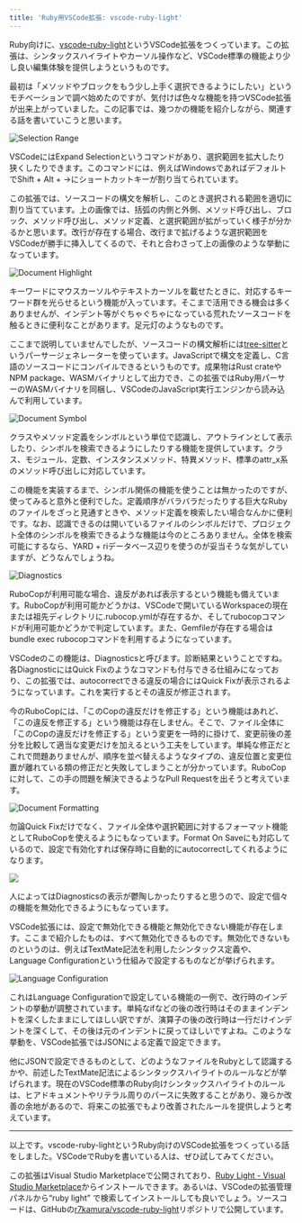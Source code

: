 ```yaml
---
title: 'Ruby用VSCode拡張: vscode-ruby-light'
---
```

Ruby向けに、[vscode-ruby-light](https://marketplace.visualstudio.com/items?itemName=r7kamura.vscode-ruby-light)というVSCode拡張をつくっています。この拡張は、シンタックスハイライトやカーソル操作など、VSCode標準の機能より少し良い編集体験を提供しようというものです。

最初は「メソッドやブロックをもう少し上手く選択できるようにしたい」というモチベーションで調べ始めたのですが、気付けば色々な機能を持つVSCode拡張が出来上がっていました。この記事では、幾つかの機能を紹介しながら、関連する話を書いていこうと思います。

![](https://lh3.googleusercontent.com/docs/ADP-6oEzNgIW7qmDFQOvB4K1_3FwQW9cHsrpJ_3NdYDCINFQDigDEQ9xhsgrBOg6WIQEgLLxwULHqYMZeWyKN2BFjarDRG6IXjumJF9naRqSUn_fPiGqqXsLhV04VYKtgJrQYS5eiH7KUMJvOF7FVJCC82H3MLEqPrlPbU8y_4JIDr62FGN14aslSBqIiK6XEJZn3vK3sqb1cKQv4hauTWVg36ZGp-aQgcLmAJ02kdZf7pCcpzV8vmzZEC0RPBBUBSZAXSXdxooSgKIeHrpt2_fQ4AegGShxCW0TKpVO4BWydqxLyus7qSxCH7JEVghTy_V3705Eij8aHbE-pMiUv0aG73r49TD3xqJrYrdK09dSn65YrMQ5oqTcNU8EHbRjVoRjSw2YzWIczTUPWicoa4fSKt_TkDETj7AbxU5jZz9OBWro4d2nv9hTt1yut9D4PzWiv_zJ9uLyfmeZoOilBa44Na41WQN8wv-8I7Yr24fzx1GcEci9DB4O4v9zH8TlV4X9B43LwEq-EUzlfQP9kS88DKmGanQwj59AwAU6uqEbRtEmbDdXvyPX1a1agRK-OHWVpGuFhB2gpkbk7SaDXM9-iq8B7YQ1IAHHrbNImd58t9gv3W6XmfcdaGoG06_LSDVYjIbHUvC0IRjymGjQDRbXPlm1Ox21VKm0PFt67G4TDbkNJpoFXx02osv5IAjSMsmMV24A8Y8HKZeaes1Mp221gw7JMr2Y0dCUzwLwSLhx-NJg2YZDVDOEG6JjRTlt3Z2rftOc_u2hvhZulsillr6Al3--sMxJGtAfP7Bz7E4j6vbyAdh69RWDzUdmwp2rBYpjhj9C7TWqAezP522wDmubRBX_DsMRzLJ9YCxlRdZa99hUBdA6WSDJ3GGxJO9A4dNNHnAr8qf18qX2M8ZW09K1Tb1R6Vhpeibmn6k_vLbq_M6xPnmffez2jaNWDzqS2PVbwJKRNtYkdaI6vgEcuEPLyVwbj9EHQrOUomwn3yh8QCTSFcXJt-hkxuLXV_l4gzvVs_yEv4VgzT7CupmEDDiA2nSCPLBfBM8Kc_MOT00G8jiQI4yJ9Rq-AcsGck8LZDs4NDwV-x0MAR6SqrAk9VMy4jBsKt1jNsOjam7RTGdANgsKSKWhhIYwRFPAsbgRSaM3SVqnQ6sicXsRTjvv8QWAv3bPuygBFSB-atVqzr0ChGU6duxXDRtrunyoqcTFVaqs7pFSGMpeo2t0hjYTjM67YeJE57LZtUqWujnrh8MeIbhHIoSaqA "Selection Range")

VSCodeにはExpand Selectionというコマンドがあり、選択範囲を拡大したり狭くしたりできます。このコマンドには、例えばWindowsであればデフォルトでShift + Alt + →にショートカットキーが割り当てられています。

この拡張では、ソースコードの構文を解析し、このとき選択される範囲を適切に割り当てています。上の画像では、括弧の内側と外側、メソッド呼び出し、ブロック、メソッド呼び出し、メソッド定義、と選択範囲が拡がっていく様子が分かるかと思います。改行が存在する場合、改行まで拡げるような選択範囲をVSCodeが勝手に挿入してくるので、それと合わさって上の画像のような挙動になっています。

![](https://lh3.googleusercontent.com/docs/ADP-6oHYBgXvrbeCzTTND4MdbNQ3twmSDgNsk8BgmSdVTKYky_F9dyldPGgKyHXEypLcbMawDd-WH6uHjCqYXFcL9aunGUch_SQEcT5DJBADhcuEX36yuELMsYPGB6SAc5-HAZKFz6V7MmLuRhLA-V98w5kp8JLLXQpjxZqpVy8qqL1W20Xa5s6QyUY6IMv2mYz4nB8cUfD7qWI3mthdpVcRaNwsnM1sz4OBxWd6nxa22wysZe29LpekJD7ZlG8-xHrEM-9O-SqbYAGsFpckwnMyvqQ6qa-IrQO0dzC8H2jSzf12MTlLmr6tS2JqqarUEnRF6H3DwWkjGXgjFL-55W0QE8mIASIxwCMAizGBUjRdy9ubhoysiip0R6ZaTI8SkFN--VdRfsklsxw471cqOsYiPK5uzV1z31AmBAGykgM1wlfR1aRS7IXhbtxEi_kpY5Vge4VhaWV9LHADDLk6ptPHzDwrgraoW0e-qNiRXJyNvT_9QngZ6ugtKNwUlN1kKF7UIpsJgHDV_el3HC2z0ZaxdQ9UdzwWvaNA6QSWnqjMpa-mKe-hyLTJiDUrtUR9vFoc10asfiOk1yY6x9_-B7qht6ElN3n8OY4msX8ddnlbxpALSK6UcaV5KlnG8Y1qY_Gcw9Tcrb5Y-V2RiNseKWezzsoz_i8HliHG7l5cVF-PFjZsilZ8kyboayZmt1dHe18h3f933gF6lITDNWswh4pbSTOFagiYb7TM_vbd7jWrClnKVrS0x7QBueKT2p2mqy-1SPiymvtOaTRpocuIUFZ2DbtnpuIBO3xibbmG0_9hyNOAAcnBF05KTG3rlHwYJWUXNjxzJae3bBxIfhxSz1b7nCbfb8sI7MaLmXFK-itHsh6a5-o24fwgx8F1mhyruDAAHnuR5GwY1JLHJhysWU3ovFWQsMN8mKioMtPvK36U27msz4Ke6zVb3Axf9pO3Dgt_nx3a84pM3psUKD-qGqXvAdddusB7b-8XditNOmp0OI52e7K7z48CLeWyeV_PysEJ4y02OU6zu5htoL7TCPUm42X0F6OlvdnhPliOEbgfXkPU5no4SiCiN03KM0RrV34a13nvCBdZWQCDLxWaJ9iZZOXP_cmMJdIt1Nx5y4eJkU478h_g2vqyGU2bIEG1BXKNl1rYubbUiOtD3wkFlYlAH2DYX7ifWF-7UiFfY43dRGhSW6rzn8d3Sdp9IgdK8hSbo2q8jRx2Sgf1UJYgsg64K3Ql6bAdpjfARCvAlHjnUZZZQSHeIA "Document Highlight")

キーワードにマウスカーソルやテキストカーソルを載せたときに、対応するキーワード群を光らせるという機能が入っています。そこまで活用できる機会は多くありませんが、インデント等がぐちゃぐちゃになっている荒れたソースコードを触るときに便利なことがあります。足元灯のようなものです。

ここまで説明していませんでしたが、ソースコードの構文解析には[tree-sitter](https://tree-sitter.github.io/tree-sitter/)というパーサージェネレーターを使っています。JavaScriptで構文を定義し、C言語のソースコードにコンパイルできるというものです。成果物はRust crateやNPM package、WASMバイナリとして出力でき、この拡張ではRuby用パーサーのWASMバイナリを同梱し、VSCodeのJavaScript実行エンジンから読み込んで利用しています。

![](https://lh3.googleusercontent.com/docs/ADP-6oGUqU1BkBvgPVwPtnhMJOou6TUN2SQLMgMu_Pfk9INdnuc87_yIvqhEplpNYcsK6ulWu8nljC6OK8UMUXEVgzCRPJmILDABmI8W-B0WM-8IeLcemWEOKt2zrWtVi6v4OZz8mZGHnU-Iqt0ZMK6zZwuuOVjEvLFvKicFkKcdOEA6ZRxDEyAT4JXcZCCASarRaTAtxJZxGUO39W4yOU4qpsIHOa8DMNN8fy4An5Ix410PwEvxYYM3Dew8_4vH4TocoRJS1wzptAZzgSlhdO1LUnm-pqzMLug-hXwxiX0kIYdducPuJay4tH7Mhptdalkqb6eotf0K9u9w-MJKEVcetXjDD1yutSuPW0KsP_zTfpfmnX5-dwK45FUUUbHO0j2XoXPJd700ug2uB82d2pafJjh43QQtcUfLcZH0rtFScxGeuoYJKhpeNJdz_GpKHPhQ2rUVPmjvUrOSmbVS5WY9L9XvsBFSJON1cIPA5GhNh7eC1g0ahXmlpDTE1uuu9KauOq07An9p056fi-4fp8RzKIwCoFWskdvsgFq0APQkjU8ktLMKNqnkgEecpGgpfeSxjnlD0WILHr_mUlDT68GpXm_q7elC8x3EOCIKK7wl55JPKAwNaQgVTJ_lg95DM47w1mi1BMPJekC58GJgn0dKj7sHQpKYCPVROMW-WyaTgovitAHhHVymnLQtyefL5g-S-qidGNaylevAS_qnfzxa7yzs2oSU6Z-JbHOmGIwYDB4POoNdodnbUYQTXvrA2hdSyJ6zPy4rxTwGbKP2gywPK38jYYHJkqh3eXJMogNO7tw6KFfJ-HdOCm5q0zsTr-zi7epwvk-DpcxvuHOm3DVaVgaheIOEEB-TL0BFQsnwJsVn4Fjp4lsS2orSwZJO7Qe4hjv8cXnOOMgYHmOiafsLPhweZJSvBje2ip2AW_NhdixKX_2k0rIV7R5rc3ogu2YPSJyZYAvs6tnSlB53VyoSrRjlGzvos9sESUgdvmJSSHRZT9mEMGT_TafvEBWr1WP1wne-W_AMvnr6ZpAOrFA3n69h4Z63zAlh5K_cYcekIeqj9C3IbTEla9mpbLFIqmsXMz_sCiYvZOtV3Hei__rOnWgThaI2AAvi-64xkLE2UqdXJ94ULbQAjEqxSbzL-D6MMYj8RxHtfKIeQXMaUmXZYrhZi-T6tG9zMsjQwQh3VS8HEUCwRLV14vWFgM1_bniA3xMGq_BUIhAqQqYA1DD-UVQkG1N-5yQFmS0zZ3NLen8sC03_2A "Document Symbol")

クラスやメソッド定義をシンボルという単位で認識し、アウトラインとして表示したり、シンボルを検索できるようにしたりする機能を提供しています。クラス、モジュール、定数、インスタンスメソッド、特異メソッド、標準のattr\_x系のメソッド呼び出しに対応しています。

この機能を実装するまで、シンボル関係の機能を使うことは無かったのですが、使ってみると意外と便利でした。定義順序がバラバラだったりする巨大なRubyのファイルをざっと見通すときや、メソッド定義を検索したい場合なんかに便利です。なお、認識できるのは開いているファイルのシンボルだけで、プロジェクト全体のシンボルを検索できるような機能は今のところありません。全体を検索可能にするなら、YARD + riデータベース辺りを使うのが妥当そうな気がしていますが、どうなんでしょうね。

![](https://lh3.googleusercontent.com/docs/ADP-6oG3ESRl2Xxg82wL_clF1-zWJ1ivoo6lZamTEdFPmBtDU2qXq7kK2jUbTrnhIem3oPkyButRUPNU-9K9eItl-Yn1rF_0IyMO4GnlIlslWwZRJC62rrHp-h1cRx_EzWtXOwZtxJtKg-fFI5FGXPktJYgbmee12tCn9Mb_UEW2k-0KltS_dQrbnOruJdq1pAJM6jVBoL5KjlzWAGN6D4sdp7i4lPdtq9t-CAwA8ReLs1tJ7Kt1RqMo82FK3hP4PSWO9rQdBSucI9xc-5NM0_tHk0FOn83rpOk2yakb6QcuDZ7t8E88LVFcMeTuffoON_VPFf9tPH5OX62wpLWiiofP90W9dv2dg-PT_RgTn6nG8wznBzmWkI2Z85Dk8rNRhSxrfGQsG-74lzX1wtsLW3hramSCGWGdwRV8L7baAkVGeOWUnpjxMttJ8oiBWLgtsGlu2i54FYUK9CxwqsjenEC6ij3GfiwaYIz8ZZnftxMdyOz-wISaqpJr0oqrCmj0U9SrhyK0pfQk4ApSbma9o3hmMdRfClYP9hDa1C2Ps_KxSy_JD0UOC2ute9NNGZ17WDB8ttTe3bA5_zpUOgeGETQFPaV8PYILBLp0UNp4wikM5juyesSCqXMROLsp4Zp7OmfWgqMF6q8AqGYfwFpakyZnYT08troktm3-oKpo6lqLlDnS8yuWQzZiNK0MIp_nl_qKSSqSL4IixBjvaBebWBgQomw9rIe97HIU_TTto8gdo6mdyVip8sq1QPoFmsZRUzqdxAz1LxHcNEz365gVpREBWu4VUg7KaZfkonqoM2UNM4QE5vTQlboY_w0tg3Gzg_z83VkgFYkp-5BhsWxDBv7wA4nv1vwd7oylLqTNwyS-xjZCEG7WgBi-hfUy1-52AEeMVSXzlvLOT0pIYYDGZNPshv5Xruy6NOB22apjMuaCn3CpK0hgCybDvYQzoJIpHhAmcf_HwvGdmq3ddanZxUmTz8MneV_f89CQVuQMi8y_SgNNT3g99IVG6Yd8BHnEH7nmbC5hH0sbiBe9nGlkjnMM2bBxIQxf6GfZekTnVV4it-yHZd1kjY7Y22q-KdCH-et2HY0Nk7l7fikuer_ze3DYPtUhdODP8igew0UJkRFK5qOv0_Nx9FsKEhHF6X7xAwPO1QSc-1k1hdrneUqYmw6OUGZ3spK8hFI7ni8PCFZeKdUaI75xHDcA-2Os1YcgDtLUh3PuufdpqD6fHxGnbuQSctFveYIROGuHKl-C8OyFL0VVwekI0Q "Diagnostics")

RuboCopが利用可能な場合、違反があれば表示するという機能も備えています。RuboCopが利用可能かどうかは、VSCodeで開いているWorkspaceの現在または祖先ディレクトリに.rubocop.ymlが存在するか、そしてrubocopコマンドが利用可能かどうかで判定しています。また、Gemfileが存在する場合はbundle exec rubocopコマンドを利用するようになっています。

VSCodeのこの機能は、Diagnosticsと呼びます。診断結果ということですね。各DiagnosticにはQuick Fixのようなコマンドも付与できる仕組みになっており、この拡張では、autocorrectできる違反の場合にはQuick Fixが表示されるようになっています。これを実行するとその違反が修正されます。

今のRuboCopには、「このCopの違反だけを修正する」という機能はあれど、「この違反を修正する」という機能は存在しません。そこで、ファイル全体に「このCopの違反だけを修正する」という変更を一時的に掛けて、変更前後の差分を比較して適当な変更だけを加えるという工夫をしています。単純な修正だとこれで問題ありませんが、順序を並べ替えるようなタイプの、違反位置と変更位置が離れている類の修正だと失敗してしまうことが分かっています。RuboCopに対して、この手の問題を解決できるようなPull Requestを出そうと考えています。

![](https://lh3.googleusercontent.com/docs/ADP-6oECeJueDELp4Y4MjL_4HnY7fxlUvxJWRsU0N0MOYAW14XHpltzta5JrarZVgQdr4Qege0znqyPseUCFqDrvWmFqkgqS6pAzHM40QtW3QL4CWUMfkNEd6EKDBOQwELPU92m7WoIHaXUQbyi42ZwB-YEE_5j1_cQYKcGL1wF1BmPIT_T2q7y57J93D9htVk18Pfwsz9YFxpscLrkCG_AbrtndRYFTGlKVHQApG-K6OBV7A2fOMnEeJXmKszjD9vI4ITma9vx_Q9h7zAkujqriR-hRsRaaPSQ2xE4jfVA-WU8gUJoB24J3hPzWfs_mkwFcH_sNU6Bjlg86nORLZxcnvH4rfRmHZhYGMUMa6FOWrQGnNRUG6jLtUoNL__NBmjj3XlIcRlqhASJJ2Okr-I8pDY6jS0WK9l9CNYvn04xiB-pjXjpKll49_GgCjWhD6lpRK4a6Y_wGJJgt87p50bdR0bBOYKVMEabnu0HNeeVvxheR0f6SJQtlm645i3t-cGGMtFYnKuakRrCPT9qV0OvGCFXZ6C0bdgH4JS7h3xq-Xs7UB9vET5VaLPvodS1xbOBQth2JkYHHJJhAcefkXK9b34mMgO7pKfFzx1L4b2uc9GRgjOUpY3ONE4GlY5nJ7fc17C_zLawnNP1XQG9mV6oC5GrPv8oMHogfTFxiGBbUqKYRhjGAz7vRPW2ZO0NP_vxzC_50LQt1y7Y5nfcTIqQ0O2Xa_XYPBu_dn0KaYxTpVXRg329ddVgzgcEB0BwqROvX4q_4Ap95MR0N0UR21ZS_vL2lPqSDi586h7jFjOZndLkrbp8waowFpOOi4bNbvu3bATX7HeQn28W_ng2GGH7ry2pWhGlJxreE1TxK3LQLlNL6oOI93vnNKB-jLAfFHGGvDIYDIcKSPbhmo-vrbCEHz_ilNybtUNHmmqBDSBF3pLc3-1YDwgh9_V4DPcmT8_miK9e3YG0h_LEIuoAdxpxIKN70f5hJL7ZGBZtjJsre7bK5NvS6djw7DrcuSwg7Qwr2UyPAj-qXHXDcRK-fm2pwsPohhavJLjQWMeZrNt1d43HxCtjq9QnVp7pA6y-mm__qrFLAeWS94GSLoMZ6HNTVlAaf-QzasQt2txFwDPCl-hYDlJRx9FLZN6H3N_N5C3MesaLKc_ES7PVhMTUKP_odSih2OGtSmbX_-9-p8vm1Sv6e3k-9NCBL9GItPBCHcl-s9-dJoaqIKDbl6sBoo4czfEIADECcJNVqDwp-Cgab2r-NQ6gN3w "Document Formatting")

勿論Quick Fixだけでなく、ファイル全体や選択範囲に対するフォーマット機能としてRuboCopを使えるようにもなっています。Format On Saveにも対応しているので、設定で有効化すれば保存時に自動的にautocorrectしてくれるようになります。

![](https://lh3.googleusercontent.com/docs/ADP-6oE2QseqQUmMCszNk1YP65y92oFosaZtwhSoOvVNGLaAdmfSkcYf1x6zssvq8i8RFa8q-7zqDjtaNkHeaJxZbgC_DAt3f1mDBy29iknYE3L3kgYcLqqfSJpBXCp6sbqHkftblzxIORRkN_bwqcxyTLR9q0kPXor3a3Bj5ZmXbjJBLWwXiPgqA1gZviuy3tlTLSSWm9wuL1C-LBDRtu0ShR5y8zwMcI53hujYaFTnWY68WsaOshkkmolFtJ7FxKzkycGH--3GciMKBPzXC8hz7fuTipxarHGIAEEZT_YqsUHkP-xgg6j0G_sY0wcuU07WgowxBjQLrI2jJhDhqWtTt-Uh_mPbZ2Y7Qq3NOnfyXFCG4AeuW2RMsJPqiOalLJsw6jBo0U_wSzHkYikfUs2d_1J_zSbKMoJ3-zeEKCgscCwN8Gpj7aH1GP5ZtVuf6G71WzJBiUexuNc5b6edJVOquAG0tm1Vay0y2LTANbOJYQGMujDs19q44FxoZWDHx5UEg9lKXZa1D1BXCI7lc18lTvXG0CvpLUzKJpTFIlNEDKdVqhvLDBrX7qJpwbtMzn68-nbNj4uzjUItLM5ourmD1zHmnDNwAeDaMr1qYjkAFLtQUlcW7qV2lSCNFxl06XLTEV0P-e6KFIyMTQs6Vmt6z6jsh8jFf2gGEIj-7VQzGwdAuPLzwGk_9ZqcZOUxIe-P1bhzhOvFn7Lg-taM8Hp4kAP2qBWhSjSSTcv9RBnrU-1nevArmgMI3BSdv16T5UfIAds1tt87BYLk9weKxZHnJb6wS0w-jTKUNxvG06C59zkpSMslz1bWUr9feHrMh0FHZ6mJxMQjczyVkmc4uQtEGchzJJmJ1Q5Ym9xH0m4f6L-OUmdi_zQk5GrGc-PO6TxOjW6RMJQ8adk5Zttbo_hDkaKaqgf9ZqEmg9mD13BkV9IxEhiS_7s5YkCzd2I1rtJJuFYdwEth6nVu_9vZw_M4ncHdbwLAfiv7gL5eXB-A9p3tDCh4zPXE7O5YGlURs4xOmWbxVYnT2X8T4iX5heft9GyQzVJdm-YIo1u9L4RT0CqgGDJveiJhm0cHN6CLbasuEKhG9KYJ0cMEMhZBGI0EDiyPIKgelGO7FYyYLZpjWZYi3d_N7iaLfRBrym_gzkzbdME3UIvTSyYxzeNmqiybHzX6jesuRSVnuCE43kUylZNpbyeI5k8J635dM_wYIR-bqDi4GBoGSvnII2Ru6I1DJ1eShq5uYA-8Ece2V409MVaTrLStvQ)

人によってはDiagnosticsの表示が鬱陶しかったりすると思うので、設定で個々の機能を無効化できるようにもなっています。

VSCode拡張には、設定で無効化できる機能と無効化できない機能が存在します。ここまで紹介したものは、すべて無効化できるものです。無効化できないものというのは、例えばTextMate記法を利用したシンタックス定義や、Language Configurationという仕組みで設定するものなどが挙げられます。

![](https://lh3.googleusercontent.com/docs/ADP-6oGs-xh6pUJ2JFnbehemoMu5OAcus6eDwidl9M0-s1NP_Rv9tI-yCrDjZcQt8svL3iTQffbf4p2Wp8Ne8yhEKVh55wGcOw07XYDThpbuJRpNGFqogXpAXG2kc_Br0KL3LIkGK1WBV5FOUEKrpxnu8Iu0eTzNxdFzFYfCnlEFhTapwplMEGbcdFZloVeR3udsPKxGK9DqC287oyVSvxYGCK6UlciZzUuBMY-nys09hT4MJYUQHJW7vkFenLMWEZUmA16bzlBUaqfZH99Gb5Rh4ULk3lNmHlbusXIydM2963Z66AMUMUi-BrvX2EC68A1DTd6Uy-uLpGrDNfX-jN7U7ZRo93yrktUkcVRp09zTzCNUBjwT7b7P2PZF5VeRd0ASR3FYBI4h8yiZIKZgUaCT7AT8ywGkGDk7CTAjwtqNAQjwybiSu4RwgpGcj6wqQthGR8qrnLO2iNGTkWBxfUJDwVJpsvfPY7o5lUAH881tGW0HYOK0ZA9t2Yc9w7Ws3IhwpLTYdUfYST06ohM6_5moSelpTH3ZUiAtYr8RMj8SNinMEy8hPNNEAIW1O9wMNhTSbYuYFi0TFfYBRhkvhsvbT4q3Da_ytrWWsiyG5WUSBfvF-gP2AwzMhIldj08N5ETenY_4a5pT8o0CZuxWGCFzdaooHBKyxwne9gm2fjo-SqxvGv8v6XQsjw39wBa3pEsTDESrLgiQFO26XzQ3DAk5JnrBucXRJ9vf6LekH9hFv5WTGdNUYZ95LQwwS4Kukai_t8TdOtcxR6YGt_1XW_otclPOowXcPY-O9PyfBqBIVdWTq6MzXred4o-axuDvG_1sA48fmQwpTrfZVWSJPknchmCYY7VSmVDo2lYo-YXK5uUf9ikhZPDurRfOFh5kRFOrfNh0AU4N5CNUu2sjUJ8TIVGq5rCJTjuR4Q6L_JNTS-mvWqIRJHxvjxPrfA73uxxzG6wBBO8q5GeNjGxJfNUKc5-zgiv0gtDVa2H0Tnj-G73k-Pu_hCJ3veoyYJhMlsGnq43idl-IqMY10pFqFDa2GokAPiISnMME7Ooxgb6ZBJsOZYRRaPk5rzBxMGgThffZxeAb5SnWROS7-D9cBpgjaGRFzHzpUK3tpl7bSSugawf2LjsYX8GUy58SR5BkRY470yM7q2atWaeFqLnJlirRauEEOeDVqki7LWhlPT6bDPaS2KbEPwahK1DVN06pJv0ci22ms_lPiHuEtbDEFgvnj9r_lcOa_uK4lQvpLmjDZcxKNIB5pA "Language Configuration")

これはLanguage Configurationで設定している機能の一例で、改行時のインデントの挙動が調整されています。単純なifなどの後の改行時はそのままインデントを深くしたままにしてほしい訳ですが、演算子の後の改行時は一行だけインデントを深くして、その後は元のインデントに戻ってほしいですよね。このような挙動を、VSCode拡張ではJSONによる定義で設定できます。

他にJSONで設定できるものとして、どのようなファイルをRubyとして認識するかや、前述したTextMate記法によるシンタックスハイライトのルールなどが挙げられます。現在のVSCode標準のRuby向けシンタックスハイライトのルールは、ヒアドキュメントやリテラル周りのパースに失敗することがあり、幾らか改善の余地があるので、将来この拡張でもより改善されたルールを提供しようと考えています。

* * *

以上です。vscode-ruby-lightというRuby向けのVSCode拡張をつくっている話をしました。VSCodeでRubyを書いている人は、ぜひ試してみてください。

この拡張はVisual Studio Marketplaceで公開されており、[Ruby Light - Visual Studio Marketplace](https://marketplace.visualstudio.com/items?itemName=r7kamura.vscode-ruby-light)からインストールできます。あるいは、VSCodeの拡張管理パネルから“ruby light” で検索してインストールしても良いでしょう。ソースコードは、GitHubの[r7kamura/vscode-ruby-light](https://github.com/r7kamura/vscode-ruby-light)リポジトリで公開しています。
